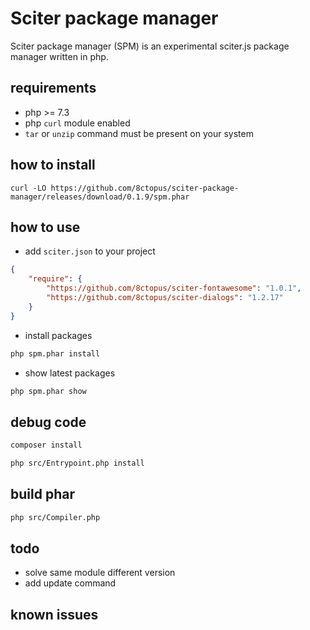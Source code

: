 # Sciter package manager

Sciter package manager (SPM) is an experimental sciter.js package manager written in php.

## requirements

- php >= 7.3
- php `curl` module enabled
- `tar` or `unzip` command must be present on your system

## how to install

    curl -LO https://github.com/8ctopus/sciter-package-manager/releases/download/0.1.9/spm.phar

## how to use

* add `sciter.json` to your project

```json
{
    "require": {
        "https://github.com/8ctopus/sciter-fontawesome": "1.0.1",
        "https://github.com/8ctopus/sciter-dialogs": "1.2.17"
    }
}
```

* install packages

```sh
php spm.phar install
```

* show latest packages

```sh
php spm.phar show
```

## debug code

```sh
composer install

php src/Entrypoint.php install
```

## build phar

```sh
php src/Compiler.php
```

## todo

- solve same module different version
- add update command

## known issues
